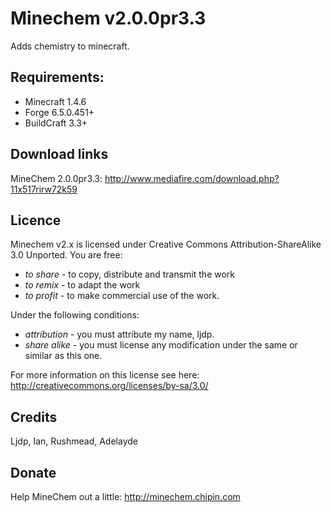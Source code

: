 # Minechem v2.0.0pr3.3
Adds chemistry to minecraft.

## Requirements:
* Minecraft 1.4.6
* Forge 6.5.0.451+
* BuildCraft 3.3+

## Download links

MineChem 2.0.0pr3.3:
http://www.mediafire.com/download.php?11x517rirw72k59


## Licence
Minechem v2.x is licensed under Creative Commons Attribution-ShareAlike 3.0 Unported.
You are free:
* _to share_ - to copy, distribute and transmit the work
* _to remix_ - to adapt the work
* _to profit_ - to make commercial use of the work.

Under the following conditions:
* _attribution_ - you must attribute my name, ljdp.
* _share alike_ - you must license any modification under the same or similar as this one.

For more information on this license see here: http://creativecommons.org/licenses/by-sa/3.0/

## Credits
Ljdp, Ian, Rushmead, Adelayde

## Donate
Help MineChem out a little:
http://minechem.chipin.com
